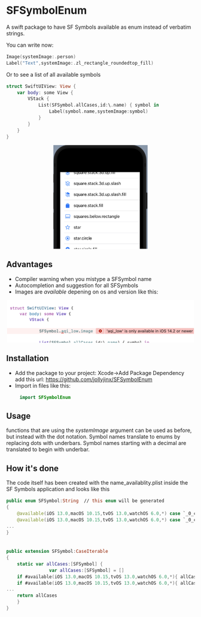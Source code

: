 # SFSymbolEnum

A swift package to have SF Symbols available as enum instead of verbatim strings.

You can write now:
```swift
Image(systemImage:.person)
Label("Text",systemImage:.zl_rectangle_roundedtop_fill)
```

Or to see a list of all available symbols
```swift
struct SwiftUIView: View {
    var body: some View {
        VStack {
            List(SFSymbol.allCases,id:\.name) { symbol in
                Label(symbol.name,systemImage:symbol)
            }
        }
    }
}
```
<img src="Images/Example.allCases.png" width="300" style="max-width: 50%; display: block; margin-left: auto; margin-right: auto;" /> 

## Advantages

- Compiler warning when you mistype a SFSymbol name
- Autocompletion and suggestion for all SFSymbols
- Images are *available* depening on os and version like this:

<img src="Images/Example.availableError.png" width="500" style="max-width: 100%; display: block; margin-left: auto; margin-right: auto;" /> 

## Installation

- Add the package to your project: Xcode->Add Package Dependency add this url: https://github.com/jollyjinx/SFSymbolEnum
- Import in files like this:
```swift 
     import SFSymbolEnum
```


## Usage 

functions that are using the *systemImage* argument can be used as before, but instead with the dot notation. 
Symbol names translate to enums by replacing dots with underbars. Symbol names starting with a decimal are translated to begin with underbar.

## How it's done

The code itself has been created with the name_availablity.plist inside the SF Symbols application and looks like this
```swift
public enum SFSymbol:String  // this enum will be generated
{
    @available(iOS 13.0,macOS 10.15,tvOS 13.0,watchOS 6.0,*) case `_0_circle` = "0.circle"
    @available(iOS 13.0,macOS 10.15,tvOS 13.0,watchOS 6.0,*) case `_0_circle_fill` = "0.circle.fill"
...
}


public extension SFSymbol:CaseIterable
{
    static var allCases:[SFSymbol] {
                var allCases:[SFSymbol] = []
    if #available(iOS 13.0,macOS 10.15,tvOS 13.0,watchOS 6.0,*){ allCases.append(SFSymbol.`_0_circle`) }
    if #available(iOS 13.0,macOS 10.15,tvOS 13.0,watchOS 6.0,*){ allCases.append(SFSymbol.`_0_circle_fill`) }
...
    return allCases	
    }
}

```

